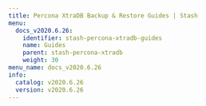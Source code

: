```yaml
---
title: Percona XtraDB Backup & Restore Guides | Stash
menu:
  docs_v2020.6.26:
    identifier: stash-percona-xtradb-guides
    name: Guides
    parent: stash-percona-xtradb
    weight: 30
menu_name: docs_v2020.6.26
info:
  catalog: v2020.6.26
  version: v2020.6.26
---
```


